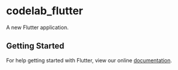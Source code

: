 # codelab_flutter

A new Flutter application.

## Getting Started

For help getting started with Flutter, view our online
[documentation](https://flutter.io/).
